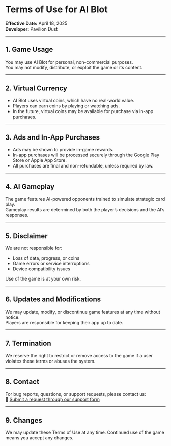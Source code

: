 # Terms of Use for AI Blot

**Effective Date:** April 18, 2025  
**Developer:** Pavilion Dust

---

## 1. Game Usage

You may use AI Blot for personal, non-commercial purposes.  
You may not modify, distribute, or exploit the game or its content.

---

## 2. Virtual Currency

- AI Blot uses virtual coins, which have no real-world value.
- Players can earn coins by playing or watching ads.
- In the future, virtual coins may be available for purchase via in-app purchases.

---

## 3. Ads and In-App Purchases

- Ads may be shown to provide in-game rewards.
- In-app purchases will be processed securely through the Google Play Store or Apple App Store.
- All purchases are final and non-refundable, unless required by law.

---

## 4. AI Gameplay

The game features AI-powered opponents trained to simulate strategic card play.  
Gameplay results are determined by both the player’s decisions and the AI’s responses.

---

## 5. Disclaimer

We are not responsible for:
- Loss of data, progress, or coins
- Game errors or service interruptions
- Device compatibility issues

Use of the game is at your own risk.

---

## 6. Updates and Modifications

We may update, modify, or discontinue game features at any time without notice.  
Players are responsible for keeping their app up to date.

---

## 7. Termination

We reserve the right to restrict or remove access to the game if a user violates these terms or abuses the system.

---

## 8. Contact

For bug reports, questions, or support requests, please contact us:  
📨 [Submit a request through our support form](https://docs.google.com/forms/d/e/1FAIpQLSdCfKJDWPh0Cg2tpzJDS9006K2f0IJHAL264uDknIxABdLkIA/viewform?usp=sharing)

---

## 9. Changes

We may update these Terms of Use at any time. Continued use of the game means you accept any changes.
